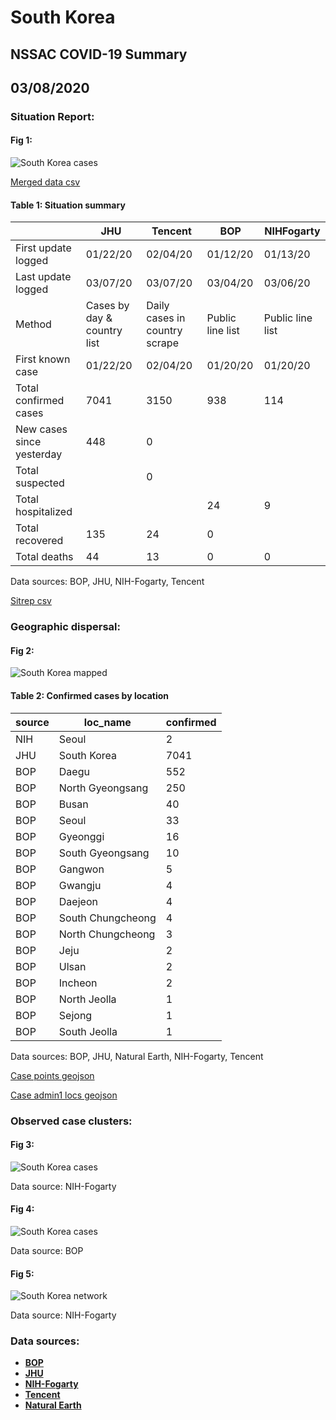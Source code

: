 # South Korea
## NSSAC COVID-19 Summary
## 03/08/2020



### Situation Report:
#### Fig 1:
![South Korea cases](../merged_histories/South_Korea_merged_histories.png)

[Merged data csv](https://github.com/SchlittDataSci/SchlittDataSci.github.io/blob/master/data/tables/South_Korea_merged_daily.csv)

#### Table 1: Situation summary


|                           | JHU                         | Tencent                       | BOP              | NIHFogarty       |
|---------------------------|-----------------------------|-------------------------------|------------------|------------------|
| First update logged       | 01/22/20                    | 02/04/20                      | 01/12/20         | 01/13/20         |
| Last update logged        | 03/07/20                    | 03/07/20                      | 03/04/20         | 03/06/20         |
| Method                    | Cases by day & country list | Daily cases in country scrape | Public line list | Public line list |
| First known case          | 01/22/20                    | 02/04/20                      | 01/20/20         | 01/20/20         |
| Total confirmed cases     | 7041                        | 3150                          | 938              | 114              |
| New cases since yesterday | 448                         | 0                             |                  |                  |
| Total suspected           |                             | 0                             |                  |                  |
| Total hospitalized        |                             |                               | 24               | 9                |
| Total recovered           | 135                         | 24                            | 0                |                  |
| Total deaths              | 44                          | 13                            | 0                | 0                |

Data sources: BOP, JHU, NIH-Fogarty, Tencent


[Sitrep csv](https://github.com/SchlittDataSci/SchlittDataSci.github.io/blob/master/data/tables/South_Korea_sitrep.csv)

### Geographic dispersal:
#### Fig 2:
![South Korea mapped](../case_locs/South_Korea_case_locs.png)

#### Table 2: Confirmed cases by location


| source   | loc_name          |   confirmed |
|----------|-------------------|-------------|
| NIH      | Seoul             |           2 |
| JHU      | South Korea       |        7041 |
| BOP      | Daegu             |         552 |
| BOP      | North Gyeongsang  |         250 |
| BOP      | Busan             |          40 |
| BOP      | Seoul             |          33 |
| BOP      | Gyeonggi          |          16 |
| BOP      | South Gyeongsang  |          10 |
| BOP      | Gangwon           |           5 |
| BOP      | Gwangju           |           4 |
| BOP      | Daejeon           |           4 |
| BOP      | South Chungcheong |           4 |
| BOP      | North Chungcheong |           3 |
| BOP      | Jeju              |           2 |
| BOP      | Ulsan             |           2 |
| BOP      | Incheon           |           2 |
| BOP      | North Jeolla      |           1 |
| BOP      | Sejong            |           1 |
| BOP      | South Jeolla      |           1 |

Data sources: BOP, JHU, Natural Earth, NIH-Fogarty, Tencent


[Case points geojson](https://github.com/SchlittDataSci/SchlittDataSci.github.io/blob/master/data/shapes/South_Korea_case_locs.geojson)

[Case admin1 locs geojson](https://github.com/SchlittDataSci/SchlittDataSci.github.io/blob/master/data/shapes/South_Korea_admin1_locs.geojson)

### Observed case clusters:
#### Fig 3:
![South Korea cases](../cluster_analysis/South_Korea_imported_cases_NIHFogarty.png)



Data source: NIH-Fogarty


#### Fig 4:
![South Korea cases](../cluster_analysis/South_Korea_imported_cases_BOP.png)



Data source: BOP


#### Fig 5:
![South Korea network](../autochthonous_networks/South_Korea_network.png)



Data source: NIH-Fogarty


### Data sources:
* **[BOP](https://github.com/beoutbreakprepared/nCoV2019)**
* **[JHU](https://github.com/CSSEGISandData/COVID-19)** 
* **[NIH-Fogarty](https://docs.google.com/spreadsheets/d/1jS24DjSPVWa4iuxuD4OAXrE3QeI8c9BC1hSlqr-NMiU/edit#gid=1187587451)** 
* **[Tencent](https://news.qq.com/zt2020/page/feiyan.htm)**
* **[Natural Earth](https://www.naturalearthdata.com/forums/forum/natural-earth-map-data/cultural-vectors/admin-1-states-provinces-and-their-boundaries/)**

<!-- Global site tag (gtag.js) - Google Analytics -->
<script async src="https://www.googletagmanager.com/gtag/js?id=UA-158816269-1"></script>
<script>
  window.dataLayer = window.dataLayer || [];
  function gtag(){dataLayer.push(arguments);}
  gtag('js', new Date());

  gtag('config', 'UA-158816269-1');
</script>